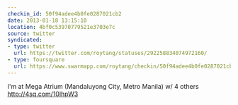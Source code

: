 ```yaml
---
checkin_id: 50f94adee4b0fe0287021cb2
date: 2013-01-18 13:15:10
location: 4bf0c53970779521e3703e7c
source: twitter
syndicated:
- type: twitter
  url: https://twitter.com/roytang/statuses/292258834074972160/
- type: foursquare
  url: https://www.swarmapp.com/roytang/checkin/50f94adee4b0fe0287021cb2
---
```


I'm at Mega Atrium (Mandaluyong City, Metro Manila) w/ 4 others http://4sq.com/10lhpW3